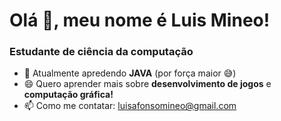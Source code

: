 # Olá 👋, meu nome é Luis Mineo!

### Estudante de ciência da computação

- 🌱 Atualmente apredendo **JAVA** (por força maior 😅)
- 😄 Quero aprender mais sobre **desenvolvimento de jogos** e **computação gráfica!**
- 📫 Como me contatar: luisafonsomineo@gmail.com

